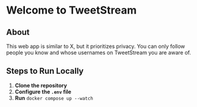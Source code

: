 # Welcome to TweetStream

## About
This web app is similar to X, but it prioritizes privacy. You can only follow people you know and whose usernames on TweetStream you are aware of.

## Steps to Run Locally

1. **Clone the repository**
2. **Configure the `.env` file**
3. **Run** `docker compose up --watch`
